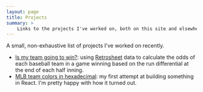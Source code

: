 ```yaml
---
layout: page
title: Projects
summary: >
    Links to the projects I've worked on, both on this site and elsewhere.
---
```


A small, non-exhaustive list of projects I've worked on recently.

- [Is my team going to win?](http://biesnecker.com/2014/10/16/how-likely-is-it-that-my-team-will-win/): using [Retrosheet](http://retrosheet.org/) data to calculate the odds of each baseball team in a game winning based on the run differential at the end of each half inning.
- [MLB team colors in hexadecimal](http://biesnecker.com/2014/10/10/mlb-team-colors-in-hexadecimal/): my first attempt at building something in React. I'm pretty happy with how it turned out.
